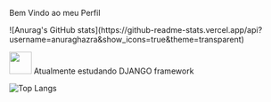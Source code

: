 Bem Vindo ao meu Perfil
<div>
  ![Anurag's GitHub stats](https://github-readme-stats.vercel.app/api?username=anuraghazra&show_icons=true&theme=transparent)
</div>

<img src="https://cdn.jsdelivr.net/gh/devicons/devicon@latest/icons/django/django-plain.svg" width="40" height="40"/> Atualmente estudando DJANGO framework

![Top Langs](https://github-readme-stats.vercel.app/api/top-langs/?username=nicollasprado&layout=pie)


